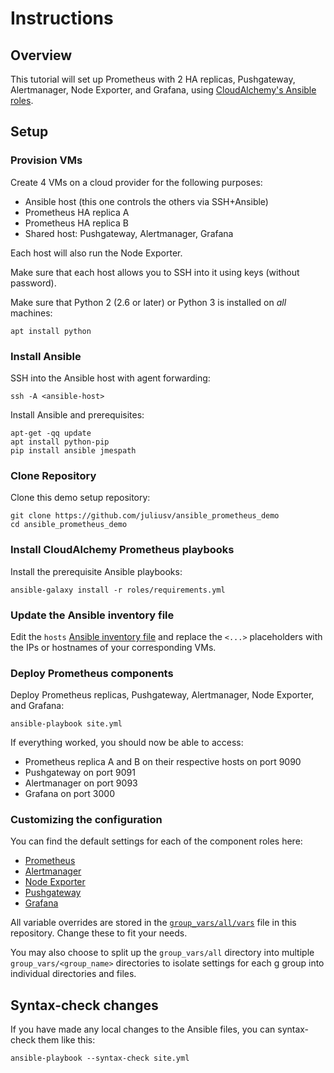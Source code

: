 # Instructions

## Overview

This tutorial will set up Prometheus with 2 HA replicas, Pushgateway, Alertmanager, Node Exporter, and Grafana, using [CloudAlchemy's Ansible roles](https://github.com/cloudalchemy/).

## Setup

### Provision VMs

Create 4 VMs on a cloud provider for the following purposes:

- Ansible host (this one controls the others via SSH+Ansible)
- Prometheus HA replica A
- Prometheus HA replica B
- Shared host: Pushgateway, Alertmanager, Grafana

Each host will also run the Node Exporter.

Make sure that each host allows you to SSH into it using keys (without password).

Make sure that Python 2 (2.6 or later) or Python 3 is installed on *all* machines:

    apt install python

### Install Ansible

SSH into the Ansible host with agent forwarding:

    ssh -A <ansible-host>

Install Ansible and prerequisites:

    apt-get -qq update
    apt install python-pip
    pip install ansible jmespath

### Clone Repository

Clone this demo setup repository:

    git clone https://github.com/juliusv/ansible_prometheus_demo
    cd ansible_prometheus_demo

### Install CloudAlchemy Prometheus playbooks

Install the prerequisite Ansible playbooks:

    ansible-galaxy install -r roles/requirements.yml

### Update the Ansible inventory file

Edit the `hosts` [Ansible inventory file](https://docs.ansible.com/ansible/latest/user_guide/intro_inventory.html) and replace the `<...>` placeholders with the IPs or hostnames of your corresponding VMs.

### Deploy Prometheus components

Deploy Prometheus replicas, Pushgateway, Alertmanager, Node Exporter, and Grafana:

    ansible-playbook site.yml

If everything worked, you should now be able to access:

- Prometheus replica A and B on their respective hosts on port 9090
- Pushgateway on port 9091
- Alertmanager on port 9093
- Grafana on port 3000

### Customizing the configuration

You can find the default settings for each of the component roles here:

- [Prometheus](https://github.com/cloudalchemy/ansible-prometheus/blob/master/defaults/main.yml)
- [Alertmanager](https://github.com/cloudalchemy/ansible-alertmanager/blob/master/defaults/main.yml)
- [Node Exporter](https://github.com/cloudalchemy/ansible-node-exporter/blob/master/defaults/main.yml)
- [Pushgateway](https://github.com/cloudalchemy/ansible-pushgateway/blob/master/defaults/main.yml)
- [Grafana](https://github.com/cloudalchemy/ansible-grafana/blob/master/defaults/main.yml)

All variable overrides are stored in the [`group_vars/all/vars`](group_vars/all/vars) file in this repository. Change these to fit your needs.

You may also choose to split up the `group_vars/all` directory into multiple `group_vars/<group_name>` directories to isolate settings for each g group into individual directories and files.

## Syntax-check changes

If you have made any local changes to the Ansible files, you can syntax-check them like this:

    ansible-playbook --syntax-check site.yml
